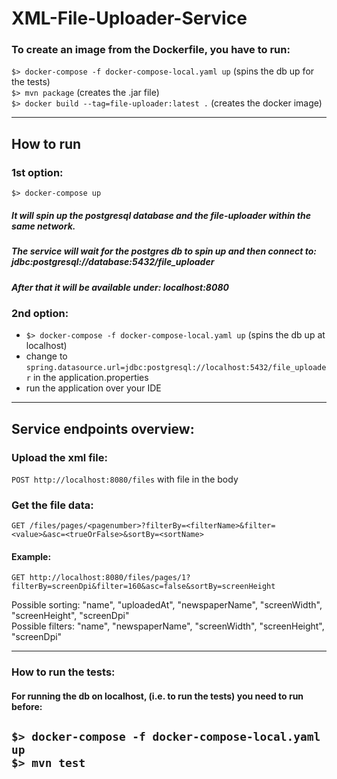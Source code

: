 # XML-File-Uploader-Service

### To create an image from the Dockerfile, you have to run:

```` $> docker-compose -f docker-compose-local.yaml up ```` (spins the db up for the tests) <br>
```` $> mvn package ```` (creates the .jar file) <br>
```` $> docker build --tag=file-uploader:latest . ```` (creates the docker image)

--------------------------------------------------------------------------------------------------

## How to run
### 1st option:
```` $> docker-compose up ````
##### It will spin up the postgresql database and the file-uploader within the same network.
##### The service will wait for the postgres db to spin up and then connect to: jdbc:postgresql://database:5432/file_uploader 
##### After that it will be available under: localhost:8080

### 2nd option:
- ```` $> docker-compose -f docker-compose-local.yaml up ```` (spins the db up at localhost) <br>
- change to ````spring.datasource.url=jdbc:postgresql://localhost:5432/file_uploader```` 
in the application.properties <br>
- run the application over your IDE

--------------------------------------------------------------------------------------------------

## Service endpoints overview:

### Upload the xml file:
```` POST http://localhost:8080/files ```` with file in the body

### Get the file data:
```` GET /files/pages/<pagenumber>?filterBy=<filterName>&filter=<value>&asc=<trueOrFalse>&sortBy=<sortName> ````
#### Example:
```` GET http://localhost:8080/files/pages/1?filterBy=screenDpi&filter=160&asc=false&sortBy=screenHeight ````

Possible sorting: "name", "uploadedAt", "newspaperName", "screenWidth", "screenHeight", "screenDpi"
<br>
Possible filters: "name", "newspaperName", "screenWidth", "screenHeight", "screenDpi"

--------------------------------------------------------------------------------------------------

### How to run the tests:
#### For running the db on localhost, (i.e. to run the tests) you need to run before:
```` $> docker-compose -f docker-compose-local.yaml up ```` <br>
```` $> mvn test ````
--------------------------------------------------------------------------------------------------